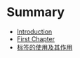 # Summary

* [Introduction](README.md)
* [First Chapter](chapter1.md)
* [标签的使用及其作用](biao-qian-de-shi-yong-ji-qi-zuo-yong.md)

